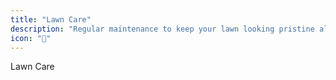 ```yaml
---
title: "Lawn Care"
description: "Regular maintenance to keep your lawn looking pristine all year round"
icon: "🌱"
---
```


Lawn Care

